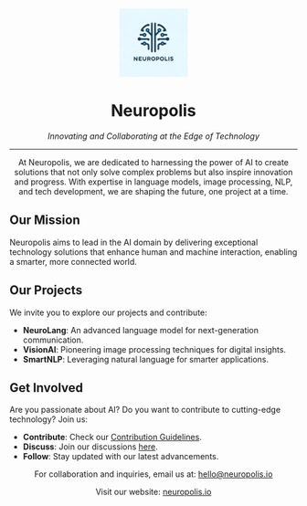 <div align="center">
  <img src="https://github.com/neuropolislab/.github/blob/main/image/neuropolis.png" alt="Neuropolis Logo" width="120" height="120" />

  <h1>Neuropolis</h1>
  <p><i>Innovating and Collaborating at the Edge of Technology</i></p>


  <hr>

  <p>
    At Neuropolis, we are dedicated to harnessing the power of AI to create solutions that not only solve complex problems but also inspire innovation and progress. With expertise in language models, image processing, NLP, and tech development, we are shaping the future, one project at a time.
  </p>

</div>

## Our Mission
Neuropolis aims to lead in the AI domain by delivering exceptional technology solutions that enhance human and machine interaction, enabling a smarter, more connected world.

## Our Projects
We invite you to explore our projects and contribute:

- **NeuroLang**: An advanced language model for next-generation communication.
- **VisionAI**: Pioneering image processing techniques for digital insights.
- **SmartNLP**: Leveraging natural language for smarter applications.

## Get Involved
Are you passionate about AI? Do you want to contribute to cutting-edge technology? Join us:

- **Contribute**: Check our [Contribution Guidelines](#).
- **Discuss**: Join our discussions [here](#).
- **Follow**: Stay updated with our latest advancements.

<div align="center">
  <p>For collaboration and inquiries, email us at: <a href="mailto:hello@neuropolis.io">hello@neuropolis.io</a></p>
  <p>Visit our website: <a href="https://neuropolis.io">neuropolis.io</a></p>
</div>
